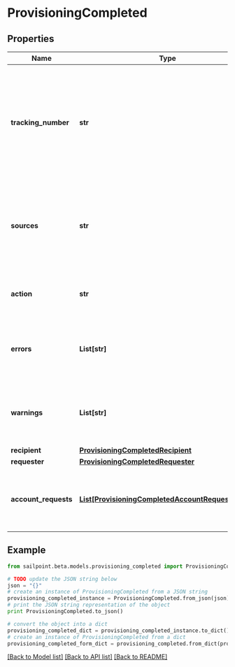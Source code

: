 # ProvisioningCompleted


## Properties
Name | Type | Description | Notes
------------ | ------------- | ------------- | -------------
**tracking_number** | **str** | The reference number of the provisioning request. Useful for tracking status in the Account Activity search interface. | 
**sources** | **str** | One or more sources that the provisioning transaction(s) were done against.  Sources are comma separated. | 
**action** | **str** | Origin of where the provisioning request came from. | [optional] 
**errors** | **List[str]** | A list of any accumulated error messages that occurred during provisioning. | [optional] 
**warnings** | **List[str]** | A list of any accumulated warning messages that occurred during provisioning. | [optional] 
**recipient** | [**ProvisioningCompletedRecipient**](ProvisioningCompletedRecipient.md) |  | 
**requester** | [**ProvisioningCompletedRequester**](ProvisioningCompletedRequester.md) |  | [optional] 
**account_requests** | [**List[ProvisioningCompletedAccountRequestsInner]**](ProvisioningCompletedAccountRequestsInner.md) | A list of provisioning instructions to perform on an account-by-account basis. | 

## Example

```python
from sailpoint.beta.models.provisioning_completed import ProvisioningCompleted

# TODO update the JSON string below
json = "{}"
# create an instance of ProvisioningCompleted from a JSON string
provisioning_completed_instance = ProvisioningCompleted.from_json(json)
# print the JSON string representation of the object
print ProvisioningCompleted.to_json()

# convert the object into a dict
provisioning_completed_dict = provisioning_completed_instance.to_dict()
# create an instance of ProvisioningCompleted from a dict
provisioning_completed_form_dict = provisioning_completed.from_dict(provisioning_completed_dict)
```
[[Back to Model list]](../README.md#documentation-for-models) [[Back to API list]](../README.md#documentation-for-api-endpoints) [[Back to README]](../README.md)


